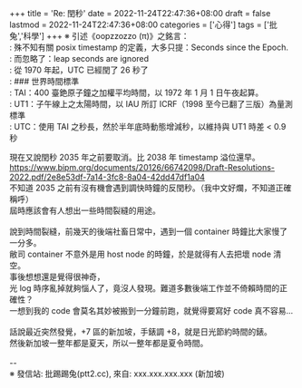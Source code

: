 +++
title = 'Re: 閏秒'
date = 2022-11-24T22:47:36+08:00
draft = false
lastmod = 2022-11-24T22:47:36+08:00
categories = ['心得']
tags = ['批兔','科學']
+++
※ 引述《oopzzozzo (π)》之銘言：<br>
: 殊不知有關 posix timestamp 的定義，大多只提：Seconds since the Epoch.<br>
: 而忽略了：leap seconds are ignored<br>
: 從 1970 年起，UTC 已經閏了 26 秒了<br>
: ### 世界時間標準<br>
: TAI：400 臺銫原子鐘之加權平均時間，以 1972 年 1 月 1 日午夜起算。<br>
: UT1：子午線上之太陽時間，以 IAU 所訂 ICRF（1998 至今已翻了三版）為量測標準<br>
: UTC：使用 TAI 之秒長，然於半年底時動態增減秒，以維持與 UT1 時差 < 0.9 秒

現在又說閏秒 2035 年之前要取消。比 2038 年 timestamp 溢位還早。<br>
https://www.bipm.org/documents/20126/66742098/Draft-Resolutions-2022.pdf/2e8e53df-7a14-3fc8-8a04-42dd47df1a04<br>
不知道 2035 之前有沒有機會遇到調快時鐘的反閏秒。（我中文好爛，不知道正確稱呼）<br>
屆時應該會有人想出一些時間裂縫的用途。<br>
<br>
說到時間裂縫，前幾天的後端社畜日常中，遇到一個 container 時鐘比大家慢了一分多。<br>
敝司 container 不意外是用 host node 的時鐘，於是就得有人去把壞 node 清空。<br>
事後想想還是覺得很神奇，<br>
光 log 時序亂掉就夠惱人了，竟沒人發現。難道多數後端工作並不倚賴時間的正確性？<br>
一想到我的 code 會莫名其妙被搬到一分鐘前跑，就覺得要寫好 code 真不容易…<br>
<br>
話說最近突然發覺，+7 區的新加坡，手錶調 +8，就是日光節約時間的錶。<br>
然後新加坡一整年都是夏天，所以一整年都是夏令時間。<br>
<br>
--<br>
※ 發信站: 批踢踢兔(ptt2.cc), 來自: xxx.xxx.xxx.xxx (新加坡)<br>
